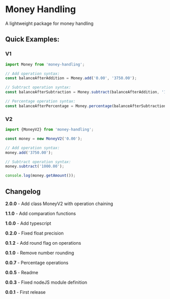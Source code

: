 # Money Handling

A lightweight package for money handling

## Quick Examples:

### V1
```typescript
import Money from 'money-handling';

// Add operation syntax:
const balanceAfterAddition = Money.add('0.00', '3750.00');

// Subtract operation syntax:
const balanceAfterSubtraction = Money.subtract(balanceAfterAddition, '1000.00');

// Percentage operation syntax:
const balanceAfterPercentage = Money.percentage(balanceAfterSubtraction, '10.00%');
```

### V2
```typescript
import {MoneyV2} from 'money-handling';

const money = new MoneyV2('0.00');

// Add operation syntax:
money.add('3750.00');

// Subtract operation syntax:
money.subtract('1000.00');

console.log(money.getAmount());
```

## Changelog

**2.0.0** - Add class MoneyV2 with operation chaining

**1.1.0** - Add comparation functions

**1.0.0** - Add typescript

**0.2.0** - Fixed float precision

**0.1.2** - Add round flag on operations

**0.1.0** - Remove number rounding

**0.0.7** - Percentage operations

**0.0.5** - Readme

**0.0.3** - Fixed nodeJS module definition

**0.0.1** - First release